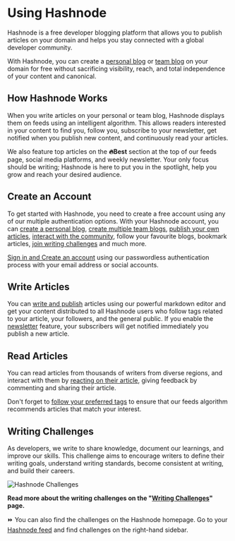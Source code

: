 # Using Hashnode

Hashnode is a free developer blogging platform that allows you to publish articles on your domain and helps you stay connected with a global developer community.

With Hashnode, you can create a [personal blog](/docs/create-personal-blog) or [team blog](/docs/create-team-blog) on your domain for free without sacrificing visibility, reach, and total independence of your content and canonical.

## How Hashnode Works

When you write articles on your personal or team blog, Hashnode displays them on feeds using an intelligent algorithm. This allows readers interested in your content to find you, follow you, subscribe to your newsletter, get notified when you publish new content, and continuously read your articles.

We also feature top articles on the **🔥Best** section at the top of our feeds page, social media platforms, and weekly newsletter. Your only focus should be writing; Hashnode is here to put you in the spotlight, help you grow and reach your desired audience.

## Create an Account

To get started with Hashnode, you need to create a free account using any of our multiple authentication options. With your Hashnode account, you can [create a personal blog](/docs/create-personal-blog), [create multiple team blogs](/docs/create-team-blog), [publish your own articles](/docs/write-an-article), [interact with the community](#read-articles), follow your favourite blogs, bookmark articles, [join writing challenges](#join-the-2articles1week-challenge) and much more.

[Sign in and Create an account](#create-an-account) using our passwordless authentication process with your email address or social accounts.

## Write Articles

You can [write and publish](/docs/write-an-article) articles using our powerful markdown editor and get your content distributed to all Hashnode users who follow tags related to your article, your followers, and the general public. If you enable the [newsletter](/docs/newsletter) feature, your subscribers will get notified immediately you publish a new article.

## Read Articles

You can read articles from thousands of writers from diverse regions, and interact with them by [reacting on their article](/docs/hashnode-glossary#reaction), giving feedback by commenting and sharing their article.

Don't forget to [follow your preferred tags](https://hashnode.com/tags) to ensure that our feeds algorithm recommends articles that match your interest.

## Writing Challenges

As developers, we write to share knowledge, document our learnings, and improve our skills. This challenge aims to encourage writers to define their writing goals, understand writing standards, become consistent at writing, and build their careers.

![Hashnode Challenges](https://cdn.hashnode.com/res/hashnode/image/upload/v1607959597538/RahvoD9aV.png?auto=compress&auto=compress)

**Read more about the writing challenges on the "[Writing Challenges](/docs/writing-challenges)" page.**

⏩ You can also find the challenges on the Hashnode homepage. Go to your [Hashnode feed](https://hashnode.com/) and find challenges on the right-hand sidebar.
